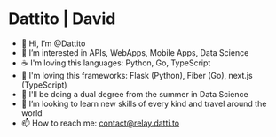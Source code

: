# Dattito | David

- 👋 Hi, I’m @Dattito
- 👀 I’m interested in APIs, WebApps, Mobile Apps, Data Science
- ☕️ I'm loving this languages: Python, Go, TypeScript
- 🌁 I'm loving this frameworks: Flask (Python), Fiber (Go), next.js (TypeScript)
- 🌱 I'll be doing a dual degree from the summer in Data Science
- 💞️ I’m looking to learn new skills of every kind and travel around the world
- 📫 How to reach me: contact@relay.datti.to
